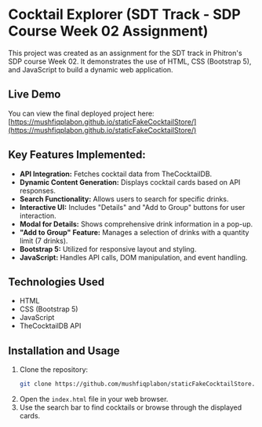 # Cocktail Explorer (SDT Track - SDP Course Week 02 Assignment)

This project was created as an assignment for the SDT track in Phitron's SDP course Week 02. It demonstrates the use of HTML, CSS (Bootstrap 5), and JavaScript to build a dynamic web application.

## Live Demo

You can view the final deployed project here: [https://mushfiqplabon.github.io/staticFakeCocktailStore/](https://mushfiqplabon.github.io/staticFakeCocktailStore/)

## Key Features Implemented:

- **API Integration:** Fetches cocktail data from TheCocktailDB.
- **Dynamic Content Generation:** Displays cocktail cards based on API responses.
- **Search Functionality:** Allows users to search for specific drinks.
- **Interactive UI:** Includes "Details" and "Add to Group" buttons for user interaction.
- **Modal for Details:** Shows comprehensive drink information in a pop-up.
- **"Add to Group" Feature:** Manages a selection of drinks with a quantity limit (7 drinks).
- **Bootstrap 5:** Utilized for responsive layout and styling.
- **JavaScript:** Handles API calls, DOM manipulation, and event handling.

## Technologies Used

- HTML
- CSS (Bootstrap 5)
- JavaScript
- TheCocktailDB API

## Installation and Usage

1. Clone the repository:
   ```bash
   git clone https://github.com/mushfiqplabon/staticFakeCocktailStore.git
   ```
2. Open the `index.html` file in your web browser.
3. Use the search bar to find cocktails or browse through the displayed cards.
